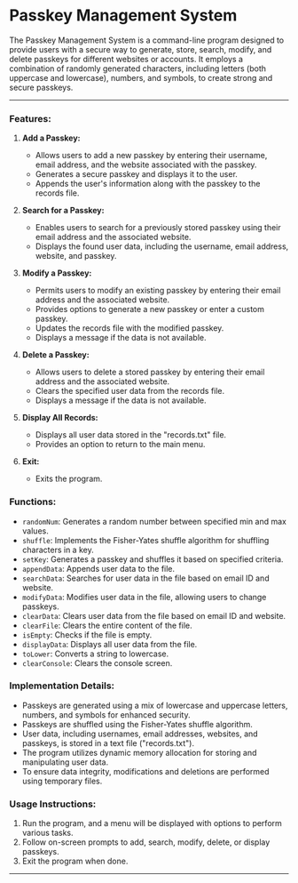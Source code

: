 # Passkey Management System 

The Passkey Management System is a command-line program designed to provide users
with a secure way to generate, store, search, modify, and delete passkeys for
different websites or accounts. It employs a combination of randomly generated
characters, including letters (both uppercase and lowercase), numbers, and
symbols, to create strong and secure passkeys.

---

### Features:

1.  **Add a Passkey:**
    - Allows users to add a new passkey by entering their username, email address,
      and the website associated with the passkey.
    - Generates a secure passkey and displays it to the user.
    - Appends the user's information along with the passkey to the records file.

2.  **Search for a Passkey:**
    - Enables users to search for a previously stored passkey using their email
      address and the associated website.
    - Displays the found user data, including the username, email address,
      website, and passkey.

3.  **Modify a Passkey:**
    - Permits users to modify an existing passkey by entering their email address
      and the associated website.
    - Provides options to generate a new passkey or enter a custom passkey.
    - Updates the records file with the modified passkey.
    - Displays a message if the data is not available.

4.  **Delete a Passkey:**
    - Allows users to delete a stored passkey by entering their email address and
      the associated website.
    - Clears the specified user data from the records file.
    - Displays a message if the data is not available.

5.  **Display All Records:**
    - Displays all user data stored in the "records.txt" file.
    - Provides an option to return to the main menu.

6.  **Exit:**
    - Exits the program.

### Functions:
 * `randomNum`: Generates a random number between specified min and max values.
 * `shuffle`: Implements the Fisher-Yates shuffle algorithm for shuffling characters in a key.
 * `setKey`: Generates a passkey and shuffles it based on specified criteria.
 * `appendData`: Appends user data to the file.
 * `searchData`: Searches for user data in the file based on email ID and website.
 * `modifyData`: Modifies user data in the file, allowing users to change passkeys.
 * `clearData`: Clears user data from the file based on email ID and website.
 * `clearFile`: Clears the entire content of the file.
 * `isEmpty`: Checks if the file is empty.
 * `displayData`: Displays all user data from the file.
 * `toLower`: Converts a string to lowercase.
 * `clearConsole`: Clears the console screen.

### Implementation Details:
- Passkeys are generated using a mix of lowercase and uppercase letters, 
  numbers, and symbols for enhanced security.
- Passkeys are shuffled using the Fisher-Yates shuffle algorithm.
- User data, including usernames, email addresses, websites, and passkeys, 
  is stored in a text file ("records.txt").
- The program utilizes dynamic memory allocation for storing and manipulating 
  user data.
- To ensure data integrity, modifications and deletions are performed using 
  temporary files.

### Usage Instructions:
1. Run the program, and a menu will be displayed with options to perform 
   various tasks.
2. Follow on-screen prompts to add, search, modify, delete, or display passkeys.
3. Exit the program when done.


---